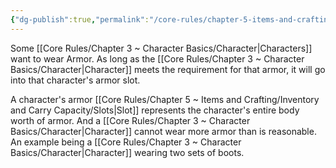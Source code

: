 ```yaml
---
{"dg-publish":true,"permalink":"/core-rules/chapter-5-items-and-crafting/inventory-and-carry-capacity/armor-slot/"}
---
```


Some [[Core Rules/Chapter 3 ~ Character Basics/Character\|Characters]] want to wear Armor. As long as the [[Core Rules/Chapter 3 ~ Character Basics/Character\|Character]] meets the requirement for that armor, it will go into that character's armor slot.

A character's armor [[Core Rules/Chapter 5 ~ Items and Crafting/Inventory and Carry Capacity/Slots\|Slot]] represents the character's entire body worth of armor. And a [[Core Rules/Chapter 3 ~ Character Basics/Character\|Character]] cannot wear more armor than is reasonable. An example being a [[Core Rules/Chapter 3 ~ Character Basics/Character\|Character]] wearing two sets of boots.

